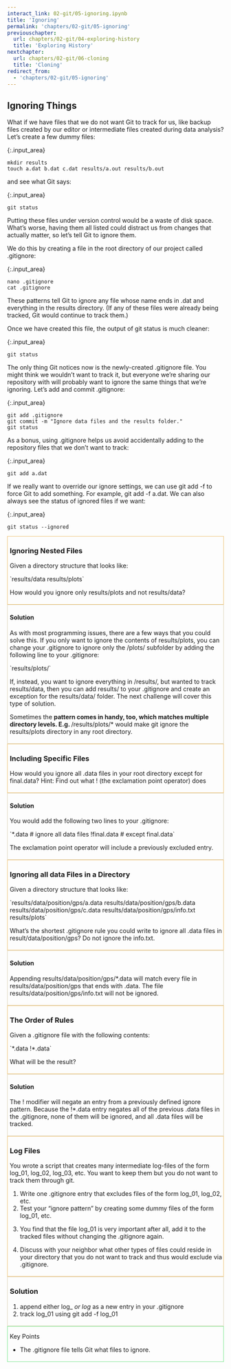 ```yaml
---
interact_link: 02-git/05-ignoring.ipynb
title: 'Ignoring'
permalink: 'chapters/02-git/05-ignoring'
previouschapter:
  url: chapters/02-git/04-exploring-history
  title: 'Exploring History'
nextchapter:
  url: chapters/02-git/06-cloning
  title: 'Cloning'
redirect_from:
  - 'chapters/02-git/05-ignoring'
---
```


## Ignoring Things

What if we have files that we do not want Git to track for us, like backup files created by our editor or intermediate files created during data analysis? Let’s create a few dummy files:


{:.input_area}
```xonsh
mkdir results
touch a.dat b.dat c.dat results/a.out results/b.out
```

and see what Git says:


{:.input_area}
```xonsh
git status
```

Putting these files under version control would be a waste of disk space. What’s worse, having them all listed could distract us from changes that actually matter, so let’s tell Git to ignore them.

We do this by creating a file in the root directory of our project called .gitignore:


{:.input_area}
```xonsh
nano .gitignore
cat .gitignore
```

These patterns tell Git to ignore any file whose name ends in .dat and everything in the results directory. (If any of these files were already being tracked, Git would continue to track them.)

Once we have created this file, the output of git status is much cleaner:


{:.input_area}
```xonsh
git status
```

The only thing Git notices now is the newly-created .gitignore file. You might think we wouldn’t want to track it, but everyone we’re sharing our repository with will probably want to ignore the same things that we’re ignoring. Let’s add and commit .gitignore:


{:.input_area}
```xonsh
git add .gitignore
git commit -m "Ignore data files and the results folder."
git status
```

As a bonus, using .gitignore helps us avoid accidentally adding to the repository files that we don’t want to track:


{:.input_area}
```xonsh
git add a.dat
```

If we really want to override our ignore settings, we can use git add -f to force Git to add something. For example, git add -f a.dat. We can also always see the status of ignored files if we want:


{:.input_area}
```xonsh
git status --ignored
```

<div style='padding-left: 5px; padding-top: 0; padding-bottom: 0; padding-right: 0; border: 1px solid; border-color: #eec275; padding-bottom: 5px;'><h3>Ignoring Nested Files</h3>
<p>Given a directory structure that looks like:</p>
<p>`results/data
results/plots`</p>
<p>How would you ignore only results/plots and not results/data?</p></div>

<div style='padding-left: 5px; padding-top: 0; padding-bottom: 0; padding-right: 0; border: 1px solid; border-color: #ded4b9; padding-bottom: 5px;'><h4>Solution</h4>
<p>As with most programming issues, there are a few ways that you could solve this. If you only want to ignore the contents of results/plots, you can change your .gitignore to ignore only the /plots/ subfolder by adding the following line to your .gitignore:</p>
<p>`results/plots/`</p>
<p>If, instead, you want to ignore everything in /results/, but wanted to track results/data, then you can add results/ to your .gitignore and create an exception for the results/data/ folder. The next challenge will cover this type of solution.</p>
<p>Sometimes the <strong> pattern comes in handy, too, which matches multiple directory levels. E.g. </strong>/results/plots/* would make git ignore the results/plots directory in any root directory.</p></div>

<div style='padding-left: 5px; padding-top: 0; padding-bottom: 0; padding-right: 0; border: 1px solid; border-color: #eec275; padding-bottom: 5px;'><h3>Including Specific Files</h3>
<p>How would you ignore all .data files in your root directory except for final.data? Hint: Find out what ! (the exclamation point operator) does</p></div>

<div style='padding-left: 5px; padding-top: 0; padding-bottom: 0; padding-right: 0; border: 1px solid; border-color: #ded4b9; padding-bottom: 5px;'><h4>Solution</h4>
<p>You would add the following two lines to your .gitignore:</p>
<p>`*.data           # ignore all data files
!final.data      # except final.data`</p>
<p>The exclamation point operator will include a previously excluded entry.</p></div>

<div style='padding-left: 5px; padding-top: 0; padding-bottom: 0; padding-right: 0; border: 1px solid; border-color: #eec275; padding-bottom: 5px;'><h3>Ignoring all data Files in a Directory</h3>
<p>Given a directory structure that looks like:</p>
<p>`results/data/position/gps/a.data
results/data/position/gps/b.data
results/data/position/gps/c.data
results/data/position/gps/info.txt
results/plots`</p>
<p>What’s the shortest .gitignore rule you could write to ignore all .data files in result/data/position/gps? Do not ignore the info.txt.</p></div>

<div style='padding-left: 5px; padding-top: 0; padding-bottom: 0; padding-right: 0; border: 1px solid; border-color: #ded4b9; padding-bottom: 5px;'><h4>Solution</h4>
<p>Appending results/data/position/gps/*.data will match every file in results/data/position/gps that ends with .data. The file results/data/position/gps/info.txt will not be ignored.</p></div>

<div style='padding-left: 5px; padding-top: 0; padding-bottom: 0; padding-right: 0; border: 1px solid; border-color: #eec275; padding-bottom: 5px;'><h3>The Order of Rules</h3>
<p>Given a .gitignore file with the following contents:</p>
<p>`*.data
!*.data`</p>
<p>What will be the result?</p></div>

<div style='padding-left: 5px; padding-top: 0; padding-bottom: 0; padding-right: 0; border: 1px solid; border-color: #ded4b9; padding-bottom: 5px;'><h4>Solution</h4>
<p>The ! modifier will negate an entry from a previously defined ignore pattern. Because the !*.data entry negates all of the previous .data files in the .gitignore, none of them will be ignored, and all .data files will be tracked.</p></div>

<div style='padding-left: 5px; padding-top: 0; padding-bottom: 0; padding-right: 0; border: 1px solid; border-color: #eec275; padding-bottom: 5px;'><h3>Log Files</h3>
<p>You wrote a script that creates many intermediate log-files of the form log_01, log_02, log_03, etc. You want to keep them but you do not want to track them through git.</p>
<ol>
<li>Write one .gitignore entry that excludes files of the form log_01, log_02, etc.</li>
<li>Test your “ignore pattern” by creating some dummy files of the form log_01, etc.</li>
<li>
<p>You find that the file log_01 is very important after all, add it to the tracked files without changing the .gitignore again.</p>
</li>
<li>
<p>Discuss with your neighbor what other types of files could reside in your directory that you do not want to track and thus would exclude via .gitignore.</p>
</li>
</ol></div>

<div style='padding-left: 5px; padding-top: 0; padding-bottom: 0; padding-right: 0; border: 1px solid; border-color: #ded4b9; padding-bottom: 5px;'><h3>Solution</h3>
<ol>
<li>append either log_<em> or log</em> as a new entry in your .gitignore</li>
<li>track log_01 using git add -f log_01</li>
</ol></div>

<div style='padding-left: 5px; padding-top: 0; padding-bottom: 0; padding-right: 0; border: 1px solid; border-color: #7ae78e; padding-bottom: 5px;'><p>Key Points</p>
<ul>
<li>The .gitignore file tells Git what files to ignore.</li>
</ul></div>
